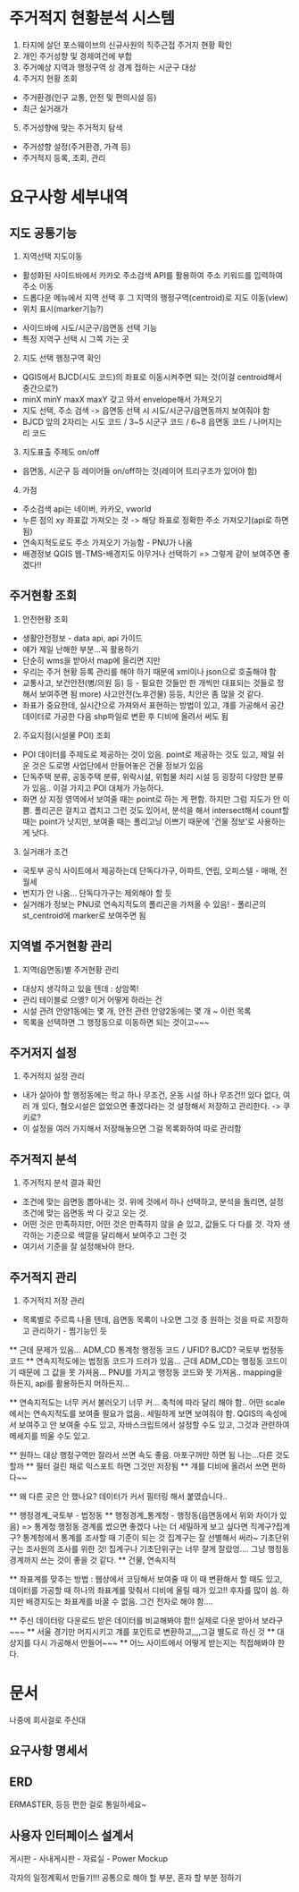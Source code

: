 # 주거적지 현황분석 시스템
1. 타지에 살던 포스웨이브의 신규사원의 직주근접 주거지 현황 확인
2. 개인 주거성향 및 경제여건에 부합
3. 주거예상 지역과 행정구역 상 경계 접하는 시군구 대상
4. 주거지 현황 조회
- 주거환경(인구 교통, 안전 및 편의시설 등)
- 최근 실거래가
5. 주거성향에 맞는 주거적지 탐색
- 주거성향 설정(주거환경, 가격 등)
- 주거적지 등록, 조회, 관리

# 요구사항 세부내역

## 지도 공통기능
1. 지역선택 지도이동
- 활성화된 사이드바에서 카카오 주소검색 API를 활용하여 주소 키워드를 입력하여 주소 이동
- 드롭다운 메뉴에서 지역 선택 후 그 지역의 행정구역(centroid)로 지도 이동(view)
- 위치 표시(marker기능?)
* 사이드바에 시도/시군구/읍면동 선택 기능
* 특정 지역구 선택 시 그쪽 가는 곳
2. 지도 선택 행정구역 확인
* QGIS에서 BJCD(시도 코드)의 좌표로 이동시켜주면 되는 것(이걸 centroid해서 중간으로?)
* minX minY maxX maxY 갖고 와서 envelope해서 가져오기
* 지도 선택, 주소 검색 -> 읍면동 선택 시 시도/시군구/읍면동까지 보여줘야 함
* BJCD 앞의 2자리는 시도 코드 / 3~5 시군구 코드 / 6~8 읍면동 코드 / 나머지는 리 코드
3. 지도표출 주제도 on/off
* 읍면동, 시군구 등 레이어들 on/off하는 것(레이어 트리구조가 있어야 함)
4. 가점
* 주소검색 api는 네이버, 카카오, vworld
* 누른 점의 xy 좌표값 가져오는 것 -> 해당 좌표로 정확한 주소 가져오기(api로 하면 됨)
* 연속지적도로도 주소 가져오기 가능함 - PNU가 나옴
* 배경정보 QGIS 웹-TMS-배경지도 아무거나 선택하기 => 그렇게 같이 보여주면 좋겠다!!

## 주거현황 조회
1. 안전현황 조회
* 생활안전정보 - data api, api 가이드
* 얘가 제일 난해한 부분...꼭 활용하기
* 단순히 wms을 받아서 map에 올리면 지만
* 우리는 주거 현황 등록 관리를 해야 하기 때문에 xml이나 json으로 호출해야 함
* 교통사고, 보건안전(병/의원 등) 등 - 필요한 것들만 한 개씩만 대표되는 것들로 정해서 보여주면 됨 more) 사고안전(노후건물) 등등, 치안은 좀 많을 것 같다.
* 좌표가 중요한데, 실시간으로 가져와서 표현하는 방법이 있고, 걔를 가공해서 공간데이터로 가공한 다음 shp파일로 변환 후 디비에 올려서 써도 됨
2. 주요지점(시설물 POI) 조회
* POI 데이터를 주제도로 제공하는 것이 있음. point로 제공하는 것도 있고, 제일 쉬운 것은 도로명 사업단에서 만들어놓은 건물 정보가 있음
* 단독주택 분류, 공동주택 분류, 위락시설, 위험물 처리 시설 등 굉장히 다양한 분류가 있음.. 이걸 가지고 POI 대체가 가능하다.
* 화면 상 지정 영역에서 보여줄 때는 point로 하는 게 편함. 하지만 그럼 지도가 안 이쁨. 폴리곤은 걸치고 겹치고 그런 것도 있어서, 분석을 해서 intersect해서 count할 때는 point가 낫지만, 보여줄 때는 폴리고닝 이쁘기 때문에 '건물 정보'로 사용하는 게 낫다.
3. 실거래가 조건
* 국토부 공식 사이트에서 제공하는데 단독다가구, 아파트, 연립, 오피스텔 - 매매, 전월세
* 번지가 안 나옴... 단독다가구는 제외해야 할 듯
* 실거래가 정보는 PNU로 연속지적도의 폴리곤을 가져올 수 있음! - 폴리곤의 st_centroid에 marker로 보여주면 됨

## 지역별 주거현황 관리
1. 지역(읍면동)별 주거현황 관리
* 대상지 생각하고 있을 텐데 : 상암쪽!
* 관리 테이블로 으엥? 이거 어떻게 하라는 건
* 시설 관려 안양1동에는 몇 개, 안전 관련 안양2동에는 몇 개 ~ 이런 목록
* 목록을 선택하면 그 행정동으로 이동하면 되는 것이고~~~

## 주거저지 설정
1. 주거적지 설정 관리
* 내가 살아야 할 행정동에는 학교 하나 무조건, 운동 시설 하나 무조건!! 있다 없다, 여러 개 있다, 혐오시설은 없었으면 좋겠다라는 것 설정해서 저장하고 관리한다. -> 쿠키로?
* 이 설정을 여러 가지해서 저장해놓으면 그걸 목록화하여 따로 관리함

## 주거적지 분석
1. 주거적지 분석 결과 확인
* 조건에 맞는 읍면동 뽑아내는 것. 위에 것에서 하나 선택하고, 분석을 돌리면, 설정 조건에 맞는 읍면동 싹 다 갖고 오는 것.
* 어떤 것은 만족하지만, 어떤 것은 만족하지 않을 숟 있고, 값들도 다 다를 것. 각자 생각하는 기준으로 색깔을 달리해서 보여주고 그런 것
* 여기서 기준을 잘 설정해놔야 한다.

## 주거적지 관리
1. 주거적지 저장 관리
* 목록별로 주르륵 나올 텐데, 읍면동 목록이 나오면 그것 중 원하는 것을 따로 저장하고 관리하기 - 찜기능인 듯



** 근데 문제가 있음... ADM_CD 통계청 행정동 코드 / UFID? BJCD? 국토부 법정동 코드
** 연속지적도에는 법정동 코드가 드러가 있음... 근데 ADM_CD는 행정동 코드이기 때문에 그 값을 못 가져옴... PNU를 가지고 행정동 코드와 못 가져옴.. mapping을 하든지, api를 활용하든지 머하든지...

** 연속지적도는 너무 커서 불러오기 너무 커... 축척에 따라 달리 해야 함.. 어떤 scale에서는 연속지적도를 보여줄 필요가 없음.. 세밀하게 보면 보여줘야 함. QGIS의 속성에서 보여주고 안 보여줄 수도 있고, 자바스크립트에서 설정할 수도 있고, 그것과 관련하여 메세지를 띄울 수도 있고.

** 원하느 대상 행정구역만 잘라서 쓰면 속도 좋음. 마포구꺼만 하면 됨 나는...다른 것도 할까
** 필터 걸린 채로 익스포트 하면 그것만 저장됨
** 걔를 디비에 올려서 쓰면 편하다~~

** 왜 다른 곳은 안 했나요? 데이터가 커서 필터링 해서 붙였습니다.. 

** 행정경계_국토부 - 법정동 
** 행정경계_통계청 - 행정동(읍면동에서 위와 차이가 있음)
=> 통계청 행정동 경계를 썼으면 좋겠다
나는 더 세밀하게 보고 싶다면 직계구?집계구? 통계청에서 통계를 조사할 때 기준이 되는 것
집계구는 잘 선별해서 써라~
기초단위구는 조사원의 조사를 위한 것! 
집계구나 기초단위구는 너무 잘게 잘랐엉....
그냥 행정동 경계까지 쓰는 것이 좋을 것 같다.
** 건물, 연속지적

** 좌표계를 맞추는 방법 : 웹상에서 코딩해서 보여줄 때 이 때 변환해서 할 때도 있고, 데이터를 가공할 때 하나의 좌표계를 맞춰서 디비에 올릴 때가 있고!! 후자를 많이 씀. 하지만 배경지도는 좌표계를 바꿀 수 없음. 그건 전자로 해야 함....

** 주신 데이터랑 다운로드 받은 데이터를 비교해봐야 함!! 실제로 다운 받아서 보라구~~~
** 서울 경기만 머지시키고 걔를 포인트로 변환하고,,,,그걸 별도로 하신 것
** 대상지를 다시 가공해서 만들어~~~
** 어느 사이트에서 어떻게 받는지는 직접해봐야 한다.


# 문서
나중에 회사걸로 주신대
## 요구사항 명세서
## ERD 
ERMASTER, 등등 편한 걸로 통일하세요~
## 사용자 인터페이스 설계서
게시판 - 사내게시판 - 자료실 - Power Mockup

각자의 일정계획서 만들기!!!
공통으로 해야 할 부분, 혼자 할 부분 정하기

